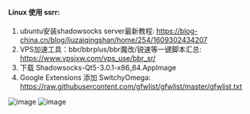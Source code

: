 #### Linux 使用 ssrr:
1. ubuntu安装shadowsocks server最新教程: https://blog-china.cn/blog/liuzaiqingshan/home/254/1609302434207
2. VPS加速工具：bbr/bbrplus/bbr魔改/锐速等一键脚本汇总: https://www.vpsjxw.com/vps_use/bbr_sr/    
3. 下载 Shadowsocks-Qt5-3.0.1-x86_64.AppImage
4. Google Extensions 添加 SwitchyOmega:
   https://raw.githubusercontent.com/gfwlist/gfwlist/master/gfwlist.txt

![image](https://user-images.githubusercontent.com/38911846/144044381-0c1b3e8c-53db-4a21-a8e1-26d990c99705.png)
![image](https://user-images.githubusercontent.com/38911846/144044420-3ef0a8e2-680b-43ab-8735-8f950fe2c2ef.png)
